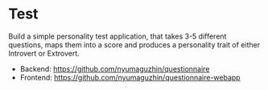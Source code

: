 # Test

Build a simple personality test application, that takes 3-5 different questions, maps them into a score and produces a personality trait of either Introvert or Extrovert.

- Backend: https://github.com/nyumaguzhin/questionnaire
- Frontend: https://github.com/nyumaguzhin/questionnaire-webapp
